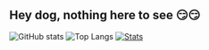 ## Hey dog, nothing here to see 😏😏
![GitHub stats](https://github-readme-stats.vercel.app/api?username=fukemy&show_icons=true&theme=ambient_gradient)
![Top Langs](https://github-readme-stats.vercel.app/api/top-langs/?username=fukemy&layout=compact&langs_count=8)
[![Stats](https://github-readme-stats.vercel.app/api/wakatime?username=fukemy)](https://github.com/fukemy/fukemy)

